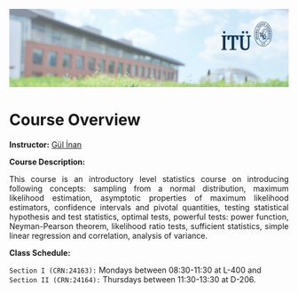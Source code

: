 ![](images/itu_header.jpeg)


# Course Overview

**Instructor:** [Gül İnan](https://gulinan.github.io/)

**Course Description:**

<p align="justify"> This course is an introductory level statistics course on introducing following concepts: sampling from a normal distribution, maximum likelihood estimation, asymptotic properties of maximum likelihood estimators, confidence intervals and pivotal quantities, testing statistical hypothesis and test statistics, optimal tests, powerful tests: power function, Neyman-Pearson theorem, likelihood ratio tests, sufficient statistics, simple linear regression and correlation, analysis of variance. <p>

**Class Schedule:** 

`Section I (CRN:24163):` Mondays between 08:30-11:30 at L-400 and <br>
`Section II (CRN:24164):` Thursdays between 11:30-13:30 at D-206.



